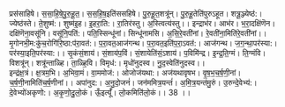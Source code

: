 

  
प्रस॑साहिषे। स॒सा॒हि॒षे॒पु॒रु॒हू॒त॒। स॒स॒हि॒ष॒इति॑ससहिषे। पु॒रु॒हू॒त॒शत्रू॑न्। पु॒रु॒हू॒तेति॑पुरुऽहूत। शत्रू॒ञ्ज्येष्ठ॑:। ज्येष्ठ॑स्ते। ते॒शुष्म॑:। शुष्म॑इ॒ह। इ॒हरा॒ति:। रा॒तिर॑स्तु। अ॒स्त्वित्य॑स्तु।। इन्द्राभ॑र। आभ॑र। भ॒रा॒दक्षि॑णॆन। दक्षि॑णॆना॒वसू॑नि। वसू॑नि॒पति॑:। पति॒स्सिन्धू॑नां। सिन्धू॑नामसि। अ॒सि॒रे॒वती॑नां। रे॒वती॑ना॒मिति॑रे॒वती॑नां।।  
मृ॒गोनभी॒म:कु॑च॒रोगि॑रि॒ष्ठा:प॑रा॒वत॑:। प॒रा॒वत॒आज॑गन्थ। प॒रा॒वत॒इति॑प॒रा॒ऽवत॑:। आज॑गन्थ। ज॒ग॒न्था॒पर॑स्या:। पर॑स्या॒इति॒पर॑स्या:।। सृ॒कंसं॒शाय॑। सं॒शाय॑प॒विं। सं॒शायेति॑सं॒ऽशाय॑। प॒विमि॑न्द्र। इ॒न्द्र॒ति॒ग्मं। ति॒ग्मंवि। विशत्रू॑न्। शत्रू॑न्ताळ्हि। ता॒ळ्हि॒वि। विमृध॑:। मृधो॑नुदस्व। नु॒द॒स्वेति॑नुदस्व।।  
इन्द्र॑क्ष॒त्रं। क्ष॒त्रम॒भि। अ॒भिवा॒मं। वा॒ममोज॑:। ओजोज॑यथा:। अज॑यथावृषभ। वृ॒ष॒भ॒च॒र्ष॒णी॒नां। च॒र्ष॒णी॒नामिति॑च॒र्ष॒णीनां।। अपा॑नुद:। अ॒नु॒दो॒जनं॑। जन॑ममित्र॒यन्तं॑। अ॒मि॒त्र॒यन्त॑मु॒रुं। उ॒रुन्दे॒वेभ्य॑:। दे॒वेभ्यो॑अकृणो:। अ॒कृ॒णो॒दु॒लो॒कं। ऊँ॒इत्यूँ॑। लो॒कमिति॑लो॒कं।। 38 ।।  

